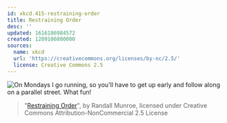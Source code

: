 ```yaml
---
id: xkcd.415-restraining-order
title: Restraining Order
desc: ''
updated: 1616186984572
created: 1209106800000
sources:
  name: xkcd
  url: 'https://creativecommons.org/licenses/by-nc/2.5/'
  license: Creative Commons 2.5
---
```

![On Mondays I go running, so you'll have to get up early and follow along on a parallel street.  What fun!](https://imgs.xkcd.com/comics/restraining_order.png)
> "[Restraining Order](https://xkcd.com/415/)", by Randall Munroe, licensed under Creative Commons Attribution-NonCommercial 2.5 License
